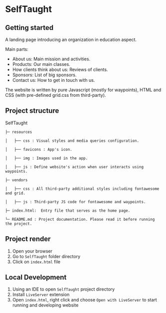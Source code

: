 # SelfTaught

## Getting started 
A landing page introducing an organization in education aspect.

Main parts:
- About us: Main mission and activities.
- Products: Our main classes.
- How clients think about us: Reviews of clients.
- Sponsors: List of big sponsors.
- Contact us: How to get in touch with us.

The website is written by pure Javascript (mostly for waypoints), HTML and CSS (with pre-defined grid.css from third-party).

## Project structure
  SelfTaught
  
    ├─ resources
        
    │   ├── css : Visual styles and media queries configuration.
    
    │   ├── favicons : App's icon.
    
    │   ├── img : Images used in the app.
    
    │   ├── js : Define website's action when user interacts using waypoints.    
  
    ├─ vendors
        
    │   ├── css : All third-party additional styles including fontawesome and grid.
    
    │   ├── js : Third-party JS code for fontawesome and waypoints.    
    
    ├─ index.html:  Entry file that serves as the home page.
    
    └─ README.md : Project documentation. Please read it before running the project.

## Project render 
1. Open your browser
2. Go to `SelfTaught` folder directory 
3. Click on `index.html` file 

## Local Development
1. Using an IDE to open `SelfTaught` project directory
2. Install `LiveServer` extension
3. Open `index.html`, right click and choose `Open with LiveServer` to start running and developing website
